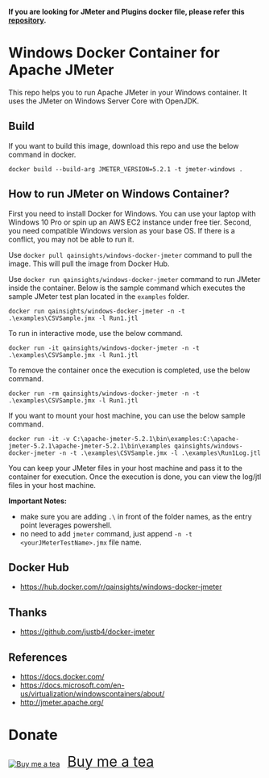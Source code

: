 **If you are looking for JMeter and Plugins  docker file, please refer this [repository](https://github.com/QAInsights/windows-docker-jmeter-plugins).** 

# Windows Docker Container for Apache JMeter
This repo helps you to run Apache JMeter in your Windows container. It uses the JMeter on Windows Server Core with OpenJDK.

## Build
If you want to build this image, download this repo and use the below command in docker.

`docker build --build-arg JMETER_VERSION=5.2.1 -t jmeter-windows .`

## How to run JMeter on Windows Container?
First you need to install Docker for Windows. You can use your laptop with Windows 10 Pro or spin up an AWS EC2 instance under free tier. Second, you need compatible Windows version as your base OS. If there is a conflict, you may not be able to run it. 

Use `docker pull qainsights/windows-docker-jmeter` command to pull the image. This will pull the image from Docker Hub.

Use `docker run qainsights/windows-docker-jmeter` command to run JMeter inside the container. Below is the sample command which executes the sample JMeter test plan located in the `examples` folder.

`docker run qainsights/windows-docker-jmeter -n -t .\examples\CSVSample.jmx -l Run1.jtl`

To run in interactive mode, use the below command.

`docker run -it qainsights/windows-docker-jmeter -n -t .\examples\CSVSample.jmx -l Run1.jtl`

To remove the container once the execution is completed, use the below command.

`docker run -rm qainsights/windows-docker-jmeter -n -t .\examples\CSVSample.jmx -l Run1.jtl`

If you want to mount your host machine, you can use the below sample command.

`docker run -it -v C:\apache-jmeter-5.2.1\bin\examples:C:\apache-jmeter-5.2.1\apache-jmeter-5.2.1\bin\examples qainsights/windows-docker-jmeter -n -t .\examples\CSVSample.jmx -l .\examples\Run1Log.jtl`

You can keep your JMeter files in your host machine and pass it to the container for execution. Once the execution is done, you can view the log/jtl files in your host machine.

**Important Notes:**
* make sure you are adding `.\` in front of the folder names, as the entry point leverages powershell. 
* no need to add `jmeter` command, just append `-n -t <yourJMeterTestName>.jmx` file name.
  
## Docker Hub

* https://hub.docker.com/r/qainsights/windows-docker-jmeter
  
## Thanks
* https://github.com/justb4/docker-jmeter 

## References

* https://docs.docker.com/
* https://docs.microsoft.com/en-us/virtualization/windowscontainers/about/
* http://jmeter.apache.org/

# Donate
<a target="_blank" href="https://www.buymeacoffee.com/qainsights"><img src="https://cdn.buymeacoffee.com/buttons/bmc-new-btn-logo.svg" alt="Buy me a tea"><span style="margin-left:15px;font-size:28px !important;">Buy me a tea</span></a>
